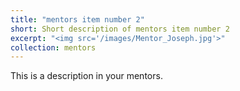 ```yaml
---
title: "mentors item number 2"
short: Short description of mentors item number 2
excerpt: "<img src='/images/Mentor_Joseph.jpg'>"
collection: mentors
---
```


This is a description in your mentors.